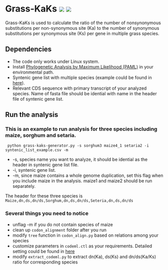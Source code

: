 # Grass-KaKs ![](https://img.shields.io/badge/Release-v1.0.1-blue.svg)  [![](https://img.shields.io/pypi/l/Django.svg)](https://github.com/shanwai1234/Grass-KaKs/commits/master)
Grass-KaKs is used to calculate the ratio of the number of nonsynonymous substitutions per non-synonymous site (Ka) to the number of synonymous substitutions per synonymous site (Ks) per gene in multiple grass species.

## Dependencies

- The code only works under Linux system.
- Install [Phylogenetic Analysis by Maximum Likelihood (PAML)](http://abacus.gene.ucl.ac.uk/software/paml.html) in your environmental path.
- Syntenic gene list with multiple species (example could be found in [here](10.6084/m9.figshare.3113488.v1)).
- Relevant CDS sequence with primary transcript of your analyzed species. Name of fasta file should be idential with name in the header file of syntenic gene list.

## Run the analysis

### This is an example to run analysis for three species including maize, sorghum and setaria.
```
 python grass-kaks-generator.py -s sorghum3 maize4_1 setaria2 -i syntenic_list_example.csv -m
```
- -s, species name you want to analyze, it should be idential as the header in syntenic gene list file.
- -i, syntenic gene list.
- -m, since maize contains a whole genome duplication, set this flag when you include maize in the analysis. maize1 and maize2 should be run separately.

The header for these three species is `Maize,dn,ds,dn/ds,Sorghum,dn,ds,dn/ds,Seteria,dn,ds,dn/ds`

### Several things you need to notice
- unflag -m if you do not contain species of maize
- clean up `codon_alignment` folder after you run
- modify `tree` function in `codon_align.py` based on relations among your species
- customize parameters in `codeml.ctl` as your requirements. Detailed setting could be found in [here](http://nebc.nerc.ac.uk/bioinformatics/documentation/paml/doc/pamlDOC.pdf)  
- modify `extract_codeml.py` to extract dn(Ka), ds(Ks) and dn/ds(Ka/Ks) ratio for corresponding species
